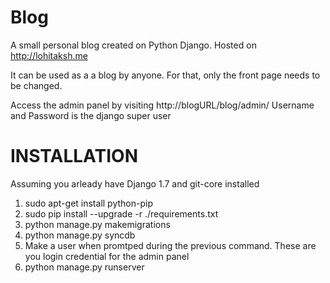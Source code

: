 Blog
====

A small personal blog created on Python Django. Hosted on http://lohitaksh.me

It can be used as a a blog by anyone. For that, only the front page needs to be changed.

Access the admin panel by visiting http://blogURL/blog/admin/
Username and Password is the django super user

INSTALLATION
===
Assuming you arleady have Django 1.7 and git-core installed

1. sudo apt-get install python-pip
2. sudo pip install --upgrade -r ./requirements.txt
3. python manage.py makemigrations
4. python manage.py syncdb
5. Make a user when promtped during the previous command. These are you login credential for the admin panel
6. python manage.py runserver





